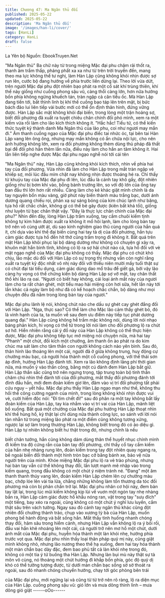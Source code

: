 ```yaml
---
title: Chương 47: Ma Ngân thủ đối
published: 2025-05-22
updated: 2025-05-22
description: 'Ma Ngân thủ đối'
image: '/images/han-li/cover/'
tags: [HanLi]
category: HanLi
draft: false
---
```


La Yên bộ
Nguồn: EbookTruyen.Net

"Ma Ngân thủ"
Ba chữ này từ trong miệng Mặc đại phu chậm rãi thốt ra, thanh
âm trầm thấp, phảng phất xa xa như từ trên trời truyền đến, mang
theo ma lực không thể tư nghị, làm Hàn Lập cũng không khỏi nhịn
được sợ run lên, cước bộ đang hướng về phía trước liền dừng
lại.
Theo lời vừa dứt, trên người Mặc đại phu đột nhiên bạo phát ra
một cổ sát khí trùng thiên, khí thế này giống như cuồng phong
sậu vũ, càng thổi càng lớn, hơn nữa hướng bốn phía không
ngừng khuếch tán, tràn ngập cả căn tiểu ốc.
Mà Hàn Lập đang tiến tới, bất thình lình bị khí thế cuồng bạo táp
lên trên mặt, bị bức bách đảo lui liên tiếp vài bước mới có thể ổn
định thân hình, đứng vững được.
Hàn Lập sắc mặt không khỏi đại biến, trong lòng một trận hoảng
sợ, biết đối phương đã xuất ra tuyệt chiêu chân chính đối phó
mình, xem ra một kiếm vừa rồi làm cho lão kích thích không ít.
"Hắc hắc! Tiểu tử, có thể kiến thức tuyệt kỹ thành danh Ma Ngân
thủ của lão phu, coi như ngươi may mắn đi."
Âm thanh cuồng ngạo của Mặc đại phu điếc tai nhức óc, tại bên
tai Hàn Lập vang lên ông ông, nhưng may mắn không có ẩn chứa
nội lực, cho nên ảnh hưởng không lớn, xem ra đối phương không
thèm dùng thủ pháp đã thất bại để đối phó hắn thêm lần nữa, điều
này làm cho hắn an tâm không ít.
Hai lần liên tiếp nghe được Mặc đại phu ngạo nghễ nói tới cái tên

"Ma Ngân thủ" này, Hàn Lập cũng không khỏi kích thích, nhìn về
phía hai tay của đối phương.
Vừa nhìn đã làm cho Hàn Lập trong mắt tràn ngập vẻ khiếp sợ,
môi lúc đầu mím chặt nay không nhịn được thoáng hé ra.
Chỉ thấy từ khuỷu tay của Mặc đại phu đi lên, lúc đầu là cánh tay
khô gầy, đột nhiên giống như bị bơm khí vào, bỗng bành trướng
lên, so với độ lớn của ống tay ban đầu thì lớn hơn rất nhiều. Càng
làm cho kẻ khác giật mình chính là da tay nguyên bổn màu vàng,
giờ phút này biến thành màu trắng bạc, dưới ánh dương quang
chiếu rọi, phản xạ sự sáng bóng của kim chúc lạnh như băng, tựa
hồ rất chắc chắn, không gì có thể bẻ gãy được (kiên bất khả tồi),
giống như luyện từ bạc chân thật vậy.
"Đây là thực lực chân chính của Mặc đại phu?"
Nhìn đến đây, lòng Hàn Lập trầm xuống, tay cầm chuôi kiếm tịnh
không tự kìm hãm được xuất ra không ít mồ hôi lạnh, làm cho
lòng bàn tay trở nên vô cùng ướt át, dù sao kinh nghiệm giao thủ
cùng người của hắn quá ít, chỉ dựa vào khí thế đại biến cùng hai
tay tà dị của đối phương, hắn tựu cảm giác được tựa hồ đến hít
thở cũng trầm trọng đi không ít.
Bất quá trên mặt Hàn Lập khôi phục lại bộ dáng dường như
không có chuyện gì xảy ra, khuôn mặt hắn bình tĩnh, không có lộ
ra sợ hãi chút nào cả, tựa hồ đối với vẻ mặt ngạo nghễ của Mặc
đại phu không có thấy.
Mặc đại phu có chút khó chịu, lão mặc dù đối với Hàn Lập có sự
trọng thị nhưng vẫn còn nghĩ rằng xuất ra tuyệt kỹ độc nhất vô nhị
này đối với thiếu niên mười mấy tuổi thật sự có chút đại tài tiểu
dụng, cảm giác dùng dao mổ trâu để giết gà, bởi vậy lão càng hy
vọng có thể chứng kiến bộ dáng Hàn Lập sợ vỡ mật, tay chân
thất thố khi lão ra oai.
"Ngươi có biết hay không, cái loại ánh mắt này của ngươi làm cho
ta rất chán ghét, một tiểu mao hài miệng còn hơi sữa, hết lần này
tới lần khác cả ngày làm bộ như đã có kế hoạch chắc chắn, bộ
dáng như mọi chuyện đều đã nằm trong lòng bàn tay của ngươi."

Mặc đại phu lãnh lệ nói, không chút nào che dấu sự ghét cay ghét
đắng đối với Hàn Lập.
"Nga, thực sao? Có thể làm cho Mặc lão cảm thấy ghét bỏ, đó là
vinh hạnh của ta, ta muốn về sau đem ưu điểm này tiếp tục phát
dương quang đại." Hàn Lập cũng không hề trầm mặc không nói,
dùng lời nói nhạo báng phản kích, hi vọng có thể từ trong lời nói
làm cho đối phương lộ ra chút sơ hở.
Hiển nhiên rằng cái ý đồ này của Hàn Lập không có thể thực hiện
được, Mặc đại phu không tiếp tục mở miệng nói chuyện nữa, mà
hai tay "Phanh" một chút, đối kích một chưởng, âm thanh ồn ào
phát ra do kim chúc ma sát làm cho tâm thần con người không
cách nào yên bình.
Sau đó, thân hình lão thoáng lên một cái, người đã ở giữa không
trung, huy động cự chưởng màu bạc, cả người hóa thành một cỗ
cuồng phong, với thế thái sơn áp đỉnh, hướng Hàn Lập đánh tới.
Xem ra lão không định lãng phí thời gian nữa, mà muốn ỷ vào
thần công, bằng một cú đánh đem Hàn Lập bắt giữ.
Hàn Lập thần sắc cũng trở nên ngưng trọng, tập trung toàn bộ
tinh thần chăm chú nhìn thế đánh tới của đối phương, mắt thấy
đối phương đánh tới đỉnh đầu hắn, mới đem đoản kiếm giơ lên,
đâm vào vị trí đối phương tất phải cứu nguy – yết hầu.
Mặc đại phu thấy Hàn Lập ngạo mạn như thế, không thu hồi thế
công cường ngạnh của mình, trong lòng không khỏi nhịn được vui
vẻ, cười hiểm độc nói: "Đi tìm chết đi!" sau đó phân ra một tay
không bắt lấy đoản kiếm của Hàn Lập, tay kia nhắm vào vị trí vai
của Hàn Lập, mãnh liệt bổ xuống.
Bất quá một chưởng của Mặc đại phu hướng Hàn Lập thoạt nhìn
khí thế hùng hổ, kỳ thật lại chỉ dùng nửa thành công lực, so sánh
với lời nói tàn nhẫn từ trong miệng lão phát ra một điểm cũng
không tương xứng, ngược lại sợ làm trọng thương Hàn Lập,
không biết trong đó có ảo diệu gì.
Hàn Lập tự nhiên không biết hư thật trong đó, nhưng chính là nếu

biết chân tướng, hắn cũng không dám dùng thân thể huyết nhục
chính mình đi kiểm tra độ cứng rắn của bàn tay đối phương, chỉ
thấy cổ tay cầm kiếm của hắn nhẹ nhàng rung lên, đoản kiếm
trong tay đột nhiên quay ngang ra, bề ngoài biến đổi thành một
hình tròn bạc cỡ bằng bánh xe, bảo vệ nửa người trên của mình.
Khóe miệng Mặc đại phu lộ ra vẻ trào phúng, nhưng hai bàn tay
vẫn cứ thế không thay đổi, lần lượt mạnh mẽ nhập vào trong kiếm
quang, trong đầu không có một chút ý niệm tránh né.
"Đang" một âm thanh thanh thúy vang lên, đoản kiếm Hàn Lập
chém lên cự chưởng màu bạc, chớp lóe lên vài tia lửa, chẳng
những không làm tổn thương da tóc đối phương mà còn bị phản
chấn trở lại.
Mặc đại phu nhân cơ hội này, đem bàn tay lật lại, trong lúc mũi
kiếm không kịp lùi về vuơn một ngón tay nhẹ nhàng bắn ra, Hàn
Lập cảm giác được hổ khẩu nóng ran, vật trong tay "sưu đích"
một tiếng, bay xéo ra ngoài, cũng không có một chút ý nghĩ lưu
luyến, cắm thật sâu trên vách tường.
Ngay sau đó cánh tay ngân thủ khác cũng đột nhiên đổi chưởng
thành trảo, chụp vào xương tỳ bà của Hàn Lập, muốn phong bế
hành động và bắt sống hắn.
Mắt thấy tình huống nhanh chóng thay đổi, hãm sâu trong hiểm
cảnh, nhưng Hàn Lập vẫn không lộ ra ý bối rối, đầu vai hắn khẽ
nhoáng lên một cái, cả người trở nên mơ hồ một chút, dưới ánh
mắt của Mặc đại phu, huyễn hóa thành một làn khói nhẹ, hướng
phía trước vọt qua.
Mặc đại phu nhìn thấy loại thân pháp quỷ mị này, cũng giật mình
không nhỏ, nhưng lão nương theo thế hạ xuống, đem hai tay hóa
thành một màn chắn bạc dày đặc, đem bao phủ tất cả làn khói
nhẹ trong đó, không có một tia ý tứ buông tha Hàn Lập.
Nhưng làn bụi mù này thật sự tà môn vô cùng, nó thoáng một
chút hướng đi khắp bốn phía, góc độ quỷ dị khó có thể tưởng
tượng được, từ dưới màn chắn bạc sống sờ sờ thoát ra ngoài,
sau đó nhanh chóng chuyển hướng, chạy tới góc phòng bên trái

của Mặc đại phu, mới ngừng lại và cũng từ từ trở nên rõ ràng, lộ
ra diện mục của Hàn Lập.
cuồng phong sậu vũ: gió lớn và mưa dông thình lình – mưa dông
gió giật
------oOo------
